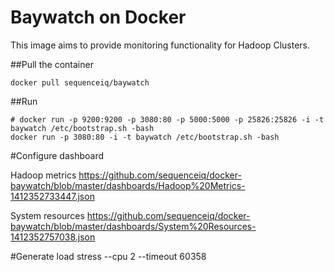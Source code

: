 # Baywatch on Docker

This image aims to provide monitoring functionality for Hadoop Clusters.

##Pull the container
```
docker pull sequenceiq/baywatch
```

##Run
```
# docker run -p 9200:9200 -p 3080:80 -p 5000:5000 -p 25826:25826 -i -t baywatch /etc/bootstrap.sh -bash
docker run -p 3080:80 -i -t baywatch /etc/bootstrap.sh -bash
```

#Configure dashboard

Hadoop metrics
https://github.com/sequenceiq/docker-baywatch/blob/master/dashboards/Hadoop%20Metrics-1412352733447.json

System resources
https://github.com/sequenceiq/docker-baywatch/blob/master/dashboards/System%20Resources-1412352757038.json

#Generate load
stress --cpu 2 --timeout 60358
